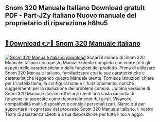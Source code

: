 ## Snom 320 Manuale Italiano Download gratuit PDF - Part-JZy Italiano Nuovo manuale del proprietario di riparazione h8hu5

# <h2><a href="http://dfgt4s.blite.top/?on=Snom+320+Manuale+Italiano">🔗Download 👉🔴 Snom 320 Manuale Italiano</a></h2>

[![Snom 320 Manuale Italiano download](https://i.imgur.com/lujVjoI.png)](http://dfgt4s.blite.top/?on=Snom+320+Manuale+Italiano)
Scopri il mondo di Snom 320 Manuale Italiano con questo Manuale utente completo che copre tutti gli aspetti delle caratteristiche e delle funzioni del prodotto. Prima di utilizzare Snom 320 Manuale Italiano, familiarizzare con le sue caratteristiche e caratteristiche leggendo questo Manuale utente. Fornisce istruzioni chiare per L'installazione, la configurazione e il funzionamento, nonché suggerimenti per la risoluzione dei problemi comuni. L'ultima versione di Snom 320 Manuale Italiano offre agli utenti una vasta raccolta di funzionalità avanzate come riconoscimento dei gesti, Vivavoce, compatibilità multi-dispositivo e consigli personalizzati. Siamo qui per supportarti in ogni fase del processo Snom 320 Manuale Italiano. Il nostro Team di assistenza clienti è a tua disposizione per tutto il tuo viaggio.
